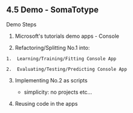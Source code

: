 ## 4.5 Demo - SomaTotype

Demo Steps

1.   Microsoft's tutorials demo apps - Console

2.   Refactoring/Splitting  No.1 into:

    1.  Learning/Training/Fitting Console App

    2.  Evaluating/Testing/Predicting Console App

3.  Implementing No.2 as scripts

    *   simplicity: no projects etc... 

4.  Reusing code in the apps